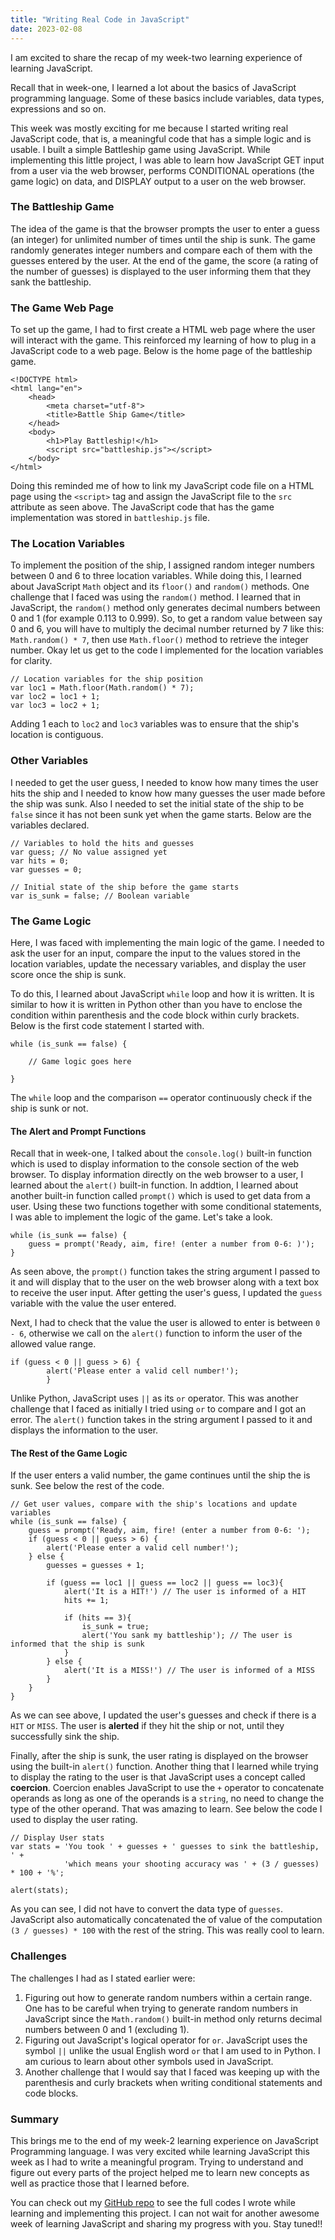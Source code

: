 ```yaml
---
title: "Writing Real Code in JavaScript"
date: 2023-02-08
---
```

I am excited to share the recap of my week-two learning experience of learning JavaScript.

Recall that in week-one, I learned a lot about the basics of JavaScript programming language. Some of these basics include variables, data types, expressions and so on.

This week was mostly exciting for me because I started writing real JavaScript code, that is, a meaningful code that has a simple logic and is usable. I built a simple Battleship game using JavaScript. While implementing this little project, I was able to learn how JavaScript GET input from a user via the web browser, performs CONDITIONAL operations (the game logic) on data, and DISPLAY output to a user on the web browser. 

### The Battleship Game
The idea of the game is that the browser prompts the user to enter a guess (an integer) for unlimited number of times until the ship is sunk. The game randomly generates integer numbers and compare each of them with the guesses entered by the user. At the end of the game, the score (a rating of the number of guesses) is displayed to the user informing them that they sank the battleship.

### The Game Web Page
To set up the game, I had to first create a HTML web page where the user will interact with the game. This reinforced my learning of how to plug in a JavaScript code to a web page. Below is the home page of the battleship game.

```
<!DOCTYPE html>
<html lang="en">
    <head>
        <meta charset="utf-8">
        <title>Battle Ship Game</title>
    </head>
    <body>
        <h1>Play Battleship!</h1>
        <script src="battleship.js"></script>
    </body>
</html>
```
Doing this reminded me of how to link my JavaScript code file on a HTML page using the ```<script>``` tag and assign the JavaScript file to the ```src``` attribute as seen above. The JavaScript code that has the game implementation was stored in ```battleship.js``` file.

### The Location Variables
To implement the position of the ship, I assigned random integer numbers between 0 and 6 to three location variables. While doing this, I learned about JavaScript ```Math``` object and its ```floor()``` and ```random()``` methods. One challenge that I faced was using the ```random()``` method. I learned that in JavaScript, the ```random()``` method only generates decimal numbers between 0 and 1 (for example 0.113 to 0.999). So, to get a random value between say 0 and 6, you will have to multiply the decimal number returned by 7 like this: ```Math.random() * 7```, then use ```Math.floor()``` method to retrieve the integer number. Okay let us get to the code I implemented for the location variables for clarity.

```
// Location variables for the ship position
var loc1 = Math.floor(Math.random() * 7);
var loc2 = loc1 + 1;
var loc3 = loc2 + 1;
```
Adding 1 each to ```loc2``` and ```loc3``` variables was to ensure that the ship's location is contiguous. 

### Other Variables
I needed to get the user guess, I needed to know how many times the user hits the ship and I needed to know how many guesses the user made before the ship was sunk. Also I needed to set the initial state of the ship to be ```false``` since it has not been sunk yet when the game starts. Below are the variables declared.

```
// Variables to hold the hits and guesses
var guess; // No value assigned yet
var hits = 0;
var guesses = 0;

// Initial state of the ship before the game starts
var is_sunk = false; // Boolean variable
```
### The Game Logic
Here, I was faced with implementing the main logic of the game. I needed to ask the user for an input, compare the input to the values stored in the location variables, update the necessary variables, and display the user score once the ship is sunk.

To do this, I learned about JavaScript ```while``` loop and how it is written. It is similar to how it is written in Python other than you have to enclose the condition within parenthesis and the code block within curly brackets. Below is the first code statement I started with.

```
while (is_sunk == false) {

    // Game logic goes here
    
}
```
The ```while``` loop and the comparison ```==``` operator continuously check if the ship is sunk or not.  

#### The Alert and Prompt Functions
Recall that in week-one, I talked about the ```console.log()``` built-in function which is used to display information to the console section of the web browser. To display information directly on the web browser to a user, I learned about the ```alert()``` built-in function. In addtion, I learned about another built-in function called ```prompt()``` which is used to get data from a user. Using these two functions together with some conditional statements, I was able to implement the logic of the game. Let's take a look.

```
while (is_sunk == false) {
    guess = prompt('Ready, aim, fire! (enter a number from 0-6: )');
}
```
As seen above, the ```prompt()``` function takes the string argument I passed to it and will display that to the user on the web browser along with a text box to receive the user input. After getting the user's guess, I updated the ```guess``` variable with the value the user entered.

Next, I had to check that the value the user is allowed to enter is between ```0 - 6```, otherwise we call on the ```alert()``` function to inform the user of the allowed value range.

```
if (guess < 0 || guess > 6) {
        alert('Please enter a valid cell number!');
        }
```
Unlike Python, JavaScript uses ```||``` as its ```or``` operator. This was another challenge that I faced as initially I tried using ```or``` to compare and I got an error. The ```alert()``` function takes in the string argument I passed to it and displays the information to the user.

#### The Rest of the Game Logic
If the user enters a valid number, the game continues until the ship the is sunk. See below the rest of the code.

```
// Get user values, compare with the ship's locations and update variables
while (is_sunk == false) {
    guess = prompt('Ready, aim, fire! (enter a number from 0-6: ');
    if (guess < 0 || guess > 6) {
        alert('Please enter a valid cell number!');
    } else {
        guesses = guesses + 1;  
        
        if (guess == loc1 || guess == loc2 || guess == loc3){
            alert('It is a HIT!') // The user is informed of a HIT
            hits += 1;

            if (hits == 3){
                is_sunk = true;
                alert('You sank my battleship'); // The user is informed that the ship is sunk
            }
        } else {
            alert('It is a MISS!') // The user is informed of a MISS
        } 
    }
}
```
As we can see above, I updated the user's guesses and check if there is a ```HIT``` or ```MISS```. The user is **alerted** if they hit the ship or not, until they successfully sink the ship.

Finally, after the ship is sunk, the user rating is displayed on the browser using the built-in ```alert()``` function. Another thing that I learned while trying to display the rating to the user is that JavaScript uses a concept called **coercion**. Coercion enables JavaScript to use the ```+``` operator to concatenate operands as long as one of the operands is a ```string```, no need to change the type of the other operand. That was amazing to learn. See below the code I used to display the user rating.

```
// Display User stats
var stats = 'You took ' + guesses + ' guesses to sink the battleship, ' + 
            'which means your shooting accuracy was ' + (3 / guesses) * 100 + '%';

alert(stats);
```
As you can see, I did not have to convert the data type of ```guesses```. JavaScript also automatically concatenated the of value of the computation ```(3 / guesses) * 100``` with the rest of the string. This was really cool to learn.

### Challenges
The challenges I had as I stated earlier were:
1. Figuring out how to generate random numbers within a certain range. One has to be careful when trying to generate random numbers in JavaScript since the ```Math.random()``` built-in method only returns decimal numbers between 0 and 1 (excluding 1).  
2. Figuring out JavaScript's logical operator for ```or```. JavaScript uses the symbol ```||``` unlike the usual English word ```or``` that I am used to in Python. I am curious to learn about other symbols used in JavaScript.
3. Another challenge that I would say that I faced was keeping up with the parenthesis and curly brackets when writing conditional statements and code blocks.

### Summary
This brings me to the end of my week-2 learning experience on JavaScript Programming language. I was very excited while learning JavaScript this week as I had to write a meaningful program. Trying to understand and figure out every parts of the project helped me to learn new concepts as well as practice those that I learned before.

You can check out my [GitHub repo](https://github.com/MarshallOkafor/learning-JavaScript/tree/main/week2) to see the full codes I wrote while learning and implementing this project. I can not wait for another awesome week of learning JavaScript and sharing my progress with you. Stay tuned!!
